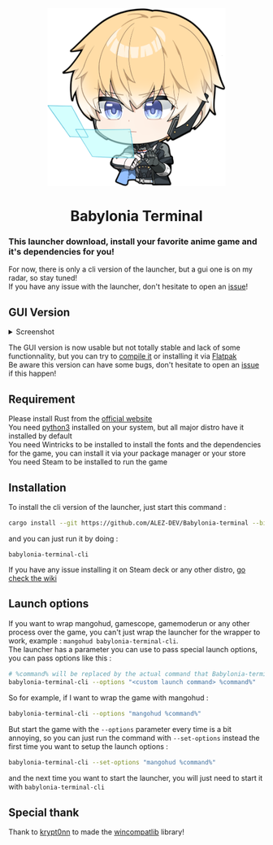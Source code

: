 <p align="center">
    <img src="./docs/Lee6.png" title="Babylonia terminal" alt="babylonia terminal" width="350" height="350"/><br>
</p>

<div align="center">
    <h1>Babylonia Terminal</h1>
</div>

### This launcher download, install your favorite anime game and it's dependencies for you!
For now, there is only a cli version of the launcher, but a gui one is on my radar, so stay tuned!  
If you have any issue with the launcher, don't hesitate to open an [issue](https://github.com/ALEZ-DEV/Babylonia-terminal/issues)!

## GUI Version
<details>
    <summary>Screenshot</summary>
    <img src="./docs/Screenshot1.png"/><br>
    <img src="./docs/Screenshot2.png" alt="Screenshot 2"/><br>
    <img src="./docs/Screenshot3.png" alt="Screenshot 3"/><br>
</details>

The GUI version is now usable but not totally stable and lack of some functionnality, but you can try to [compile it](https://github.com/ALEZ-DEV/Babylonia-terminal/tree/master/babylonia_terminal_launcher) or installing it via [Flatpak](https://github.com/ALEZ-DEV/Babylonia-terminal/wiki/Flatpak#installing-babylonia-terminal-via-flatpak)  
Be aware this version can have some bugs, don't hesitate to open an [issue](https://github.com/ALEZ-DEV/Babylonia-terminal/issues) if this happen!

## Requirement

Please install Rust from the [official website](https://www.rust-lang.org/fr/tools/install)  
You need [python3](https://www.python.org/downloads/) installed on your system, but all major distro have it installed by default  
You need Wintricks to be installed to install the fonts and the dependencies for the game, you can install it via your package manager or your store  
You need Steam to be installed to run the game  

## Installation

To install the cli version of the launcher, just start this command :

```bash
cargo install --git https://github.com/ALEZ-DEV/Babylonia-terminal --bin
```

and you can just run it by doing :

```
babylonia-terminal-cli
```
If you have any issue installing it on Steam deck or any other distro, [go check the wiki](https://github.com/ALEZ-DEV/Babylonia-terminal/wiki)

## Launch options

If you want to wrap mangohud, gamescope, gamemoderun or any other process over the game, you can't just wrap the launcher for the wrapper to work, example : `mangohud babylonia-terminal-cli`.  
The launcher has a parameter you can use to pass special launch options, you can pass options like this :  

```bash
# %command% will be replaced by the actual command that Babylonia-terminal will generate
babylonia-terminal-cli --options "<custom launch command> %command%"
```

So for example, if I want to wrap the game with mangohud :  

```bash
babylonia-terminal-cli --options "mangohud %command%"
```

But start the game with the `--options` parameter every time is a bit annoying, so you can just run the command with `--set-options` instead the first time you want to setup the launch options :  

```bash
babylonia-terminal-cli --set-options "mangohud %command%"
```

and the next time you want to start the launcher, you will just need to start it with `babylonia-terminal-cli`  

## Special thank

Thank to [krypt0nn](https://github.com/krypt0nn) to made the [wincompatlib](https://github.com/krypt0nn/wincompatlib) library!
